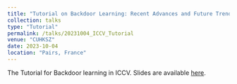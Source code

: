 ```yaml
---
title: "Tutorial on Backdoor Learning: Recent Advances and Future Trends"
collection: talks
type: "Tutorial"
permalink: /talks/20231004_ICCV_Tutorial
venue: "CUHKSZ"
date: 2023-10-04
location: "Pairs, France"
---
```


The Tutorial for Backdoor learning in ICCV. Slides are available [here](https://drive.google.com/file/d/16-f9U7LQO6Q5k32xshIvvXsmPoFaH0Ua/view?usp=drive_link).
